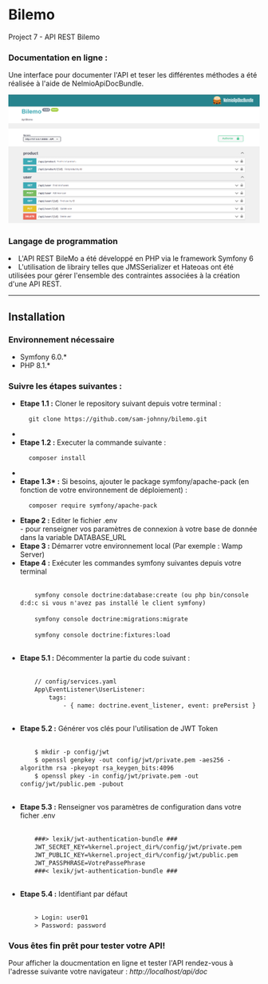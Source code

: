 # Bilemo
Project 7 - API REST Bilemo

<h3>Documentation en ligne :</h3>
<p>Une interface pour documenter l'API et teser les différentes méthodes a été réalisée à l'aide de NelmioApiDocBundle.</p>

![ScreenShot](apidoc.PNG)

<h3>Langage de programmation</h3>

<ul>
</ul>
<li>L'API REST BileMo a été développé en PHP via le framework Symfony 6</li>
<li>L'utilisation de librairy telles que JMSSerializer et Hateoas ont été utilisées pour gérer l'ensemble des contraintes associées à la création d'une API REST.

<hr>
<h2>Installation</h2>
<h3>Environnement nécessaire</h3>
<ul>
  <li>Symfony 6.0.*</li>
  <li>PHP 8.1.*</li>
</ul>
<h3>Suivre les étapes suivantes :</h3>
<ul>
  <li><b>Etape 1.1 :</b> Cloner le repository suivant depuis votre terminal :</li>
  <pre>
  <code>git clone https://github.com/sam-johnny/bilemo.git</code></pre>     
  <li>
   <li><b>Etape 1.2 :</b> Executer la commande suivante :</li>
  <pre>
  <code>composer install</code></pre>     
  <li>
    <li><b>Etape 1.3* :</b> Si besoins, ajouter le package symfony/apache-pack (en fonction de votre environnement de déploiement) :</li>
  <pre>
  <code>composer require symfony/apache-pack</code></pre>     
  <li><b>Etape 2 :</b> Editer le fichier .env </li>
    - pour renseigner vos paramètres de connexion à votre base de donnée dans la variable DATABASE_URL
  <li><b>Etape 3 :</b> Démarrer votre environnement local (Par exemple : Wamp Server)</li>
  <li><b>Etape 4 :</b> Exécuter les commandes symfony suivantes depuis votre terminal</li>
  <pre><code>
    symfony console doctrine:database:create (ou php bin/console d:d:c si vous n'avez pas installé le client symfony)<br/>
    symfony console doctrine:migrations:migrate<br/>
    symfony console doctrine:fixtures:load 
  </code></pre>
  <li><b>Etape 5.1 :</b> Décommenter la partie du code suivant :</li>
  <pre><code>
    // config/services.yaml
    App\EventListener\UserListener:
        tags:
            - { name: doctrine.event_listener, event: prePersist }
  </code></pre>
<li><b>Etape 5.2 :</b> Générer vos clés pour l'utilisation de JWT Token</li>
  <pre><code>
    $ mkdir -p config/jwt
    $ openssl genpkey -out config/jwt/private.pem -aes256 -algorithm rsa -pkeyopt rsa_keygen_bits:4096
    $ openssl pkey -in config/jwt/private.pem -out config/jwt/public.pem -pubout
  </code></pre>
  <li><b>Etape 5.3 :</b> Renseigner vos paramètres de configuration dans votre ficher .env</li>
  <pre><code>
    ###> lexik/jwt-authentication-bundle ###
    JWT_SECRET_KEY=%kernel.project_dir%/config/jwt/private.pem
    JWT_PUBLIC_KEY=%kernel.project_dir%/config/jwt/public.pem
    JWT_PASSPHRASE=VotrePassePhrase
    ###< lexik/jwt-authentication-bundle ###
  </code></pre>
  <li><b>Etape 5.4 :</b> Identifiant par défaut </li>
  <pre><code>
    > Login: user01
    > Password: password
</code></pre>
</ul>

<h3>Vous êtes fin prêt pour tester votre API!</h3>
<p>Pour afficher la doucmentation en ligne et tester l'API rendez-vous à l'adresse suivante votre navigateur : <em>http://localhost/api/doc</em></p>
